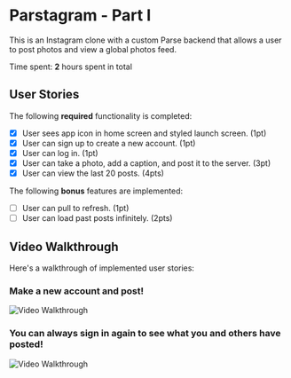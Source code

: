 # Parstagram - Part I

This is an Instagram clone with a custom Parse backend that allows a user to post photos and view a global photos feed.

Time spent: **2** hours spent in total

## User Stories

The following **required** functionality is completed:

- [X] User sees app icon in home screen and styled launch screen. (1pt)
- [X] User can sign up to create a new account. (1pt)
- [X] User can log in. (1pt)
- [X] User can take a photo, add a caption, and post it to the server. (3pt)
- [X] User can view the last 20 posts. (4pts)

The following **bonus** features are implemented:

- [ ] User can pull to refresh. (1pt)
- [ ] User can load past posts infinitely. (2pts)

## Video Walkthrough

Here's a walkthrough of implemented user stories:

### Make a new account and post!

<img src='http://g.recordit.co/Vb32u9MgsQ.gif' title='New User' width='' alt='Video Walkthrough' />

### You can always sign in again to see what you and others have posted!

<img src='http://g.recordit.co/8PL2JbmsFV.gif' title='Current User' width='' alt='Video Walkthrough' />
